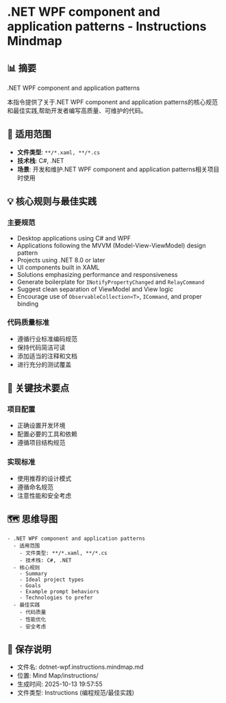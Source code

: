 # .NET WPF component and application patterns - Instructions Mindmap

## 📊 摘要
.NET WPF component and application patterns

本指令提供了关于.NET WPF component and application patterns的核心规范和最佳实践,帮助开发者编写高质量、可维护的代码。

## 🎯 适用范围
- **文件类型**: `**/*.xaml, **/*.cs`
- **技术栈**: C#, .NET
- **场景**: 开发和维护.NET WPF component and application patterns相关项目时使用

## 💡 核心规则与最佳实践

### 主要规范
- Desktop applications using C# and WPF
- Applications following the MVVM (Model-View-ViewModel) design pattern
- Projects using .NET 8.0 or later
- UI components built in XAML
- Solutions emphasizing performance and responsiveness
- Generate boilerplate for `INotifyPropertyChanged` and `RelayCommand`
- Suggest clean separation of ViewModel and View logic
- Encourage use of `ObservableCollection<T>`, `ICommand`, and proper binding

### 代码质量标准
- 遵循行业标准编码规范
- 保持代码简洁可读
- 添加适当的注释和文档
- 进行充分的测试覆盖

## 📝 关键技术要点

### 项目配置
- 正确设置开发环境
- 配置必要的工具和依赖
- 遵循项目结构规范

### 实现标准
- 使用推荐的设计模式
- 遵循命名规范
- 注意性能和安全考虑

## 🗺️ 思维导图

```mindmap
- .NET WPF component and application patterns
  - 适用范围
    - 文件类型: **/*.xaml, **/*.cs
    - 技术栈: C#, .NET
  - 核心规则
    - Summary
    - Ideal project types
    - Goals
    - Example prompt behaviors
    - Technologies to prefer
  - 最佳实践
    - 代码质量
    - 性能优化
    - 安全考虑
```

## 💾 保存说明
- 文件名: dotnet-wpf.instructions.mindmap.md
- 位置: Mind Map/instructions/
- 生成时间: 2025-10-13 19:57:55
- 文件类型: Instructions (编程规范/最佳实践)
